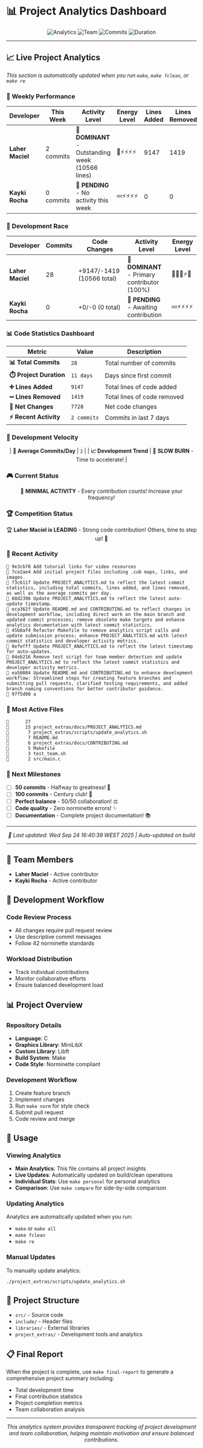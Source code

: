 # 📊 Project Analytics Dashboard

<div align="center">

![Analytics](https://img.shields.io/badge/Analytics-Live-brightgreen?style=for-the-badge)
![Team](https://img.shields.io/badge/Team-2_Members-blue?style=for-the-badge)
![Commits](https://img.shields.io/badge/Commits-28-orange?style=for-the-badge)
![Duration](https://img.shields.io/badge/Duration-11_Days-purple?style=for-the-badge)

</div>

---

## 📈 Live Project Analytics

*This section is automatically updated when you run `make`, `make fclean`, or `make re`*

<!-- PROJECT_ANALYTICS -->

### 🎯 Weekly Performance

| Developer | This Week | Activity Level | Energy Level | Lines Added | Lines Removed |
|-----------|-----------|----------------|--------------|-------------|---------------|
| **Laher Maciel** | 2 commits | 👑 **DOMINANT** - Outstanding week (10566 lines) | 🌱⚡⚡⚡⚡ | 9147 | 1419 |
| **Kayki Rocha** | 0 commits | 📝 **PENDING** - No activity this week | 💤⚡⚡⚡⚡ | 0 | 0 |

### 🏁 Development Race

| Developer | Commits | Code Changes | Activity Level | Energy Level |
|-----------|---------|--------------|----------------|--------------|
| **Laher Maciel** | 28 | +9147/-1419 (10566 total) | 👑 **DOMINANT** - Primary contributor (100%) | 🚀🔥💯⚡🎯 |
| **Kayki Rocha** | 0 | +0/-0 (0 total) | 📝 **PENDING** - Awaiting contribution | 💤⚡⚡⚡⚡ |

### 📊 Code Statistics Dashboard

<div align="center">

| Metric | Value | Description |
|--------|-------|-------------|
| **📊 Total Commits** | `28` | Total number of commits |
| **⏱️ Project Duration** | `11 days` | Days since first commit |
| **➕ Lines Added** | `9147` | Total lines of code added |
| **➖ Lines Removed** | `1419` | Total lines of code removed |
| **🔄 Net Changes** | `7728` | Net code changes |
| **⚡ Recent Activity** | `2 commits` | Commits in last 7 days |

</div>

### 🚀 Development Velocity

<div align="center">

| **📅 Average Commits/Day** | `2` |
| **📈 Development Trend** | 🐌 **SLOW BURN** - Time to accelerate! |

</div>


### 🎮 Current Status

<div align="center">

🐌 **MINIMAL ACTIVITY** - Every contribution counts! Increase your frequency!

</div>

### 🏆 Competition Status

<div align="center">

🏆 **Laher Maciel is LEADING** - Strong code contribution! Others, time to step up! 🎯

</div>

### 📝 Recent Activity

```text
🔹 9e3cb70 Add tutorial links for video resources
🔹 7ce2ae4 Add initial project files including .cub maps, links, and images.
🔹 73c611f Update PROJECT_ANALYTICS.md to reflect the latest commit statistics, including total commits, lines added, and lines removed, as well as the average commits per day.
🔹 88d2396 Update PROJECT_ANALYTICS.md to reflect the latest auto-update timestamp.
🔹 eca362f Update README.md and CONTRIBUTING.md to reflect changes in development workflow, including direct work on the main branch and updated commit processes; remove obsolete make targets and enhance analytics documentation with latest commit statistics.
🔹 45b8af4 Refactor Makefile to remove analytics script calls and update submission process; enhance PROJECT_ANALYTICS.md with latest commit statistics and developer activity metrics.
🔹 8efefff Update PROJECT_ANALYTICS.md to reflect the latest timestamp for auto-updates.
🔹 04eb216 Remove test script for team member detection and update PROJECT_ANALYTICS.md to reflect the latest commit statistics and developer activity metrics.
🔹 ea50084 Update README.md and CONTRIBUTING.md to enhance development workflow: Streamlined steps for creating feature branches and submitting pull requests, clarified testing requirements, and added branch naming conventions for better contributor guidance.
🔹 97f5d00 a
```

### 📁 Most Active Files

```text
📄      27 
📄      15 project_extras/docs/PROJECT_ANALYTICS.md
📄       7 project_extras/scripts/update_analytics.sh
📄       7 README.md
📄       6 project_extras/docs/CONTRIBUTING.md
📄       5 Makefile
📄       3 test_team.sh
📄       2 src/main.c
```

### 🎯 Next Milestones

- [ ] **50 commits** - Halfway to greatness! 🎯
- [ ] **100 commits** - Century club! 💯
- [ ] **Perfect balance** - 50/50 collaboration! ⚖️
- [ ] **Code quality** - Zero norminette errors! ✨
- [ ] **Documentation** - Complete project documentation! 📚

---

<div align="center">

*🔄 Last updated: Wed Sep 24 16:40:39 WEST 2025 | Auto-updated on build*

</div>

<!-- END_ANALYTICS -->

---

## 👥 Team Members

- **Laher Maciel** - Active contributor
- **Kayki Rocha** - Active contributor

## 🔧 Development Workflow

### Code Review Process
- All changes require pull request review
- Use descriptive commit messages
- Follow 42 norminette standards

### Workload Distribution
- Track individual contributions
- Monitor collaborative efforts
- Ensure balanced development load

## 📊 Project Overview

### Repository Details
- **Language**: C
- **Graphics Library**: MiniLibX
- **Custom Library**: Libft
- **Build System**: Make
- **Code Style**: Norminette compliant

### Development Workflow
1. Create feature branch
2. Implement changes
3. Run `make norm` for style check
4. Submit pull request
5. Code review and merge

## 📖 Usage

### Viewing Analytics
- **Main Analytics**: This file contains all project insights
- **Live Updates**: Automatically updated on build/clean operations
- **Individual Stats**: Use `make personal` for personal analytics
- **Comparison**: Use `make compare` for side-by-side comparison

### Updating Analytics
Analytics are automatically updated when you run:
- `make` or `make all`
- `make fclean`
- `make re`

### Manual Updates
To manually update analytics:
```bash
./project_extras/scripts/update_analytics.sh
```

## 📁 Project Structure

- `src/` - Source code
- `include/` - Header files
- `libraries/` - External libraries
- `project_extras/` - Development tools and analytics

## 📋 Final Report

When the project is complete, use `make final-report` to generate a comprehensive project summary including:
- Total development time
- Final contribution statistics
- Project completion metrics
- Team collaboration analysis

---

<div align="center">

*This analytics system provides transparent tracking of project development and team collaboration, helping maintain motivation and ensure balanced contributions.*

</div>
